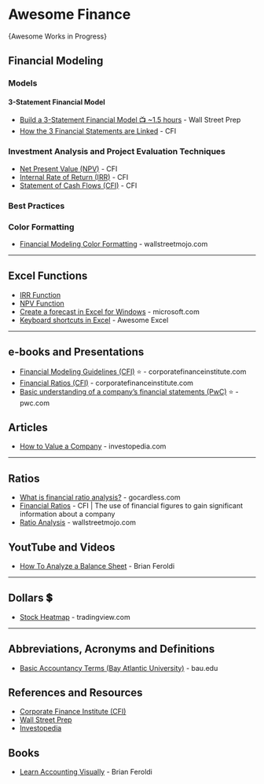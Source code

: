 # Awesome Finance
{Awesome Works in Progress}



## Financial Modeling

### Models
#### 3-Statement Financial Model 
* [Build a 3-Statement Financial Model 📺 ~1.5 hours](https://www.youtube.com/watch?v=Rmi9fwkJjHw) - Wall Street Prep
* [How the 3 Financial Statements are Linked](https://corporatefinanceinstitute.com/resources/accounting/3-financial-statements-linked/) - CFI

### Investment Analysis and Project Evaluation Techniques
* [Net Present Value (NPV)](https://corporatefinanceinstitute.com/resources/valuation/net-present-value-npv/) - CFI
* [Internal Rate of Return (IRR)](https://corporatefinanceinstitute.com/resources/valuation/internal-rate-return-irr/) - CFI
* [Statement of Cash Flows (CFI)](https://corporatefinanceinstitute.com/resources/accounting/statement-of-cash-flows/) - CFI
### Best Practices
### Color Formatting
* [Financial Modeling Color Formatting](https://www.wallstreetmojo.com/financial-modeling-colour-formatting/) - wallstreetmojo.com

-----
## Excel Functions
* [IRR Function](https://support.microsoft.com/en-us/office/irr-function-64925eaa-9988-495b-b290-3ad0c163c1bc)
* [NPV Function](https://support.microsoft.com/en-us/office/npv-function-8672cb67-2576-4d07-b67b-ac28acf2a568)
* [Create a forecast in Excel for Windows](https://support.microsoft.com/en-us/office/create-a-forecast-in-excel-for-windows-22c500da-6da7-45e5-bfdc-60a7062329fd) - microsoft.com
* [Keyboard shortcuts in Excel](https://github.com/NajiElKotob/Awesome-Excel/blob/main/Resources/Keyboard%20shortcuts%20in%20Excel%20-%20Unlocking%20the%20Power%20of%20Excel.pdf) - Awesome Excel
-----

## e-books and Presentations
* [Financial Modeling Guidelines (CFI)](https://corporatefinanceinstitute.com/assets/Financial-Modeling-Guidelines.pdf) ⭐ - corporatefinanceinstitute.com
* [Financial Ratios (CFI)](https://corporatefinanceinstitute.com/assets/CFI-Financial-Ratios-Cheat-Sheet-eBook.pdf) - corporatefinanceinstitute.com
* [Basic understanding of a company’s financial statements (PwC)](https://www.pwc.com/jm/en/research-publications/pdf/basic-understanding-of-a-companys-financials.pdf) ⭐ - pwc.com

## Articles
* [How to Value a Company](https://www.investopedia.com/terms/b/business-valuation.asp) - investopedia.com


-----

## Ratios
* [What is financial ratio analysis?](https://gocardless.com/guides/posts/what-is-financial-ratio-analysis/) - gocardless.com
* [Financial Ratios](https://corporatefinanceinstitute.com/resources/knowledge/finance/financial-ratios/) - CFI | The use of financial figures to gain significant information about a company
* [Ratio Analysis](https://www.wallstreetmojo.com/ratio-analysis/) - wallstreetmojo.com

## YoutTube and Videos
* [How To Analyze a Balance Sheet](https://x.com/BrianFeroldi/status/1809546953010651261) - Brian Feroldi

-----

## Dollars 💲
* [Stock Heatmap](https://www.tradingview.com/heatmap/stock/#%7B%22dataSource%22%3A%22SPX500%22%2C%22blockColor%22%3A%22change%22%2C%22blockSize%22%3A%22market_cap_basic%22%2C%22grouping%22%3A%22sector%22%7D) - tradingview.com

-----

## Abbreviations, Acronyms and Definitions
* [Basic Accountancy Terms (Bay Atlantic University)](https://bau.edu/blog/basic-accounting-terminologies/) - bau.edu

## References and Resources
* [Corporate Finance Institute (CFI)](https://corporatefinanceinstitute.com/)
* [Wall Street Prep](https://www.wallstreetprep.com/)
* [Investopedia](https://www.investopedia.com)

## Books
* [Learn Accounting Visually](https://brianferoldi.ck.page/fssebook) - Brian Feroldi
